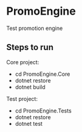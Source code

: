 # PromoEngine
Test promotion engine


## Steps to run

Core project:

* cd PromoEngine.Core
* dotnet restore
* dotnet build

Test project:

* cd PromoEngine.Tests
* dotnet restore
* dotnet test


